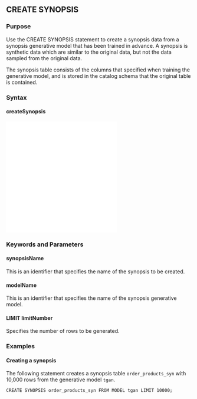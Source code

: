 ## CREATE SYNOPSIS

### Purpose

Use the CREATE SYNOPSIS statement to create a synopsis data from a synopsis generative model that has been trained in advance. A synopsis is synthetic data which are similar to the original data, but not the data sampled from the original data.

The synopsis table consists of the columns that specified when training the generative model, and is stored in the catalog schema that the original table is contained.


### Syntax

#### createSynopsis
<embed type="image/svg+xml" src="./diagram/createSynopsis1.rrd.svg"/>
<embed type="image/svg+xml" src="./diagram/createSynopsis2.rrd.svg"/>


### Keywords and Parameters

#### synopsisName

This is an identifier that specifies the name of the synopsis to be created.

#### modelName

This is an identifier that specifies the name of the synopsis generative model.

#### LIMIT limitNumber

Specifies the number of rows to be generated.


### Examples

#### Creating a synopsis

The following statement creates a synopsis table ```order_products_syn``` with 10,000 rows from the generative model ```tgan```.

```console
CREATE SYNOPSIS order_products_syn FROM MODEL tgan LIMIT 10000;
```
